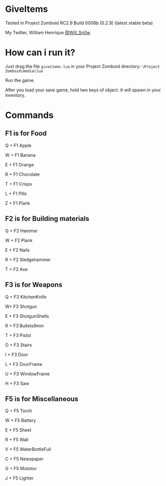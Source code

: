 GiveItems
=========
Tested in Project Zomboid RC2.9 Build 0008b (0.2.9) (latest stable beta)

My Twitter, William Henrique [@Will_Sn0w](https://twitter.com/Will_Sn0w)

How can i run it?
====================

Just drag the file <code>giveitems.lua</code> in your Project Zomboid directory: <code>\Project Zomboid\media\lua</code>

Run the game.

After you load your save game, hold two keys of object. It will spawn in your inventory.

Commands
========


 F1 is for Food
----------------


Q + F1 Apple

W + F1 Banana

E + F1 Orange

R + F1 Chocolate

T + F1 Crisps

L + F1 Pills

Z + F1 Plank



F2 is for Building materials
----------------------------

Q + F2 Hammer

W + F2 Plank

E + F2 Nails

R + F2 Sledgehammer

T + F2 Axe




F3 is for Weapons 
-----------------

Q + F3 KitchenKnife

W+ F3 Shotgun

E + F3 ShotgunShells

R + F3 Bullets9mm

T + F3 Pistol

O + F3 Stairs

I + F3 Door

L + F3 DoorFrame

U + F3 WindowFrame

H + F3 Saw




F5 is for Miscellaneous
-----------------------

Q + F5 Torch

W + F5 Battery

E + F5 Sheet

R + F5 Wall

V + F5 WaterBottleFull

C + F5 Newspaper

G + F5 Molotov

J + F5 Lighter
